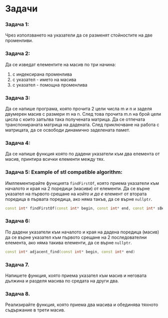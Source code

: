 # Задачи

### Задача 1:

Чрез използването на указатели да се разменят стойностите на две променливи.

### Задача 2:


Да се изведат елементите на масив по три начина:

1. с индексирана променлива
2. с указател - името на масива
3. с указател - помощна променлива

### Задача 3:

Да се напише програма, която прочита 2 цели числа m и n и заделя двумерен масив с размери m на n. След това прочита m.n на брой цели цисла с които запълва така получената матрица. Да се отпечата транспонираната матрица на дадената. След приключване на работа с матрицата, да се освободи динамично заделената памет.

### Задача 4:

Да се напише функция която по дадени указатели към два елемента от масив, принтира всички елементи между тях.

### Задача 5: Example of stl compatible algorithm:

Имлпементирайте функцията `findFirstOf`, която приема указатели към началото и края на 2 поредици (масиви) от елементи. Да се върне указател на първото срещане на *който и да е* елемент от втората поредица в първата поредица, ако няма такъв, да се върне `nullptr`.

```cpp
const int* findFirstOf(const int* begin, const int* end, const int* sBegin, const int* sEnd)
```
### Задача 6: 

По дадени указатели към началото и края на дадена поредица (масив) да се върне указател към първото срещане на 2 последователни елемента, ако няма такива елементи, да се върне `nullptr`.
```cpp
const int* adjacent_find(const int* begin, const int* end)
```

### Задача 7.

Напишете функция, която приема указател към масив и неговата дължина и разделя масива по средата на други два.

### Задача 8.

Реализирайте функция, която приема два масива и обединява тяхното съдържание в трети масив. 